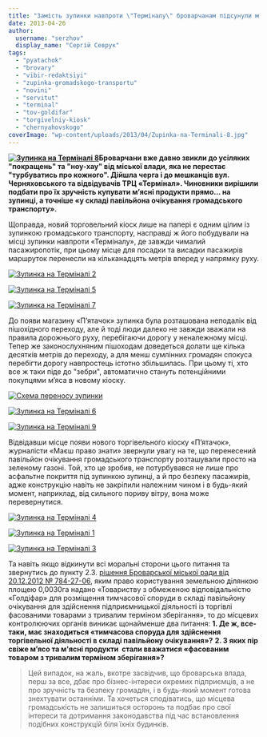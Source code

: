 ```yaml
---
title: "Замість зупинки навпроти \"Терміналу\" броварчанам підсунули м'ясний кіоск \"П’ятачок\""
date: 2013-04-26
author: 
  username: "serzhov"
  display_name: "Сергій Севрук"
tags: 
  - "pyatachok"
  - "brovary"
  - "vibir-redaktsiyi"
  - "zupinka-gromadskogo-transportu"
  - "novini"
  - "servitut"
  - "terminal"
  - "tov-goldifar"
  - "torgivelniy-kiosk"
  - "chernyahovskogo"
coverImage: "wp-content/uploads/2013/04/Zupinka-na-Terminali-8.jpg"
---
```


**[![Зупинка на Терміналі 8](https://mpz.brovary.org/wp-content/uploads/2013/04/Zupinka-na-Terminali-8.jpg)](https://mpz.brovary.org/wp-content/uploads/2013/04/Zupinka-na-Terminali-8.jpg)Броварчани вже давно звикли до усіляких "покращень" та "ноу-хау" від міської влади, яка не перестає "турбуватись про кожного". Дійшла черга і до мешканців вул. Черняховського та відвідувачів ТРЦ «Термінал». Чиновники вирішили подбати про їх зручність купувати м’ясні продукти прямо... на зупинці, а точніше «у складі павільйона очікування громадського транспорту».**

Щоправда, новий торговельний кіоск лише на папері є одним цілим із зупинкою громадського транспорту, насправді ж його побудували на місці зупинки навпроти «Терміналу», де завжди чималий пасажиропотік, при цьому місце для посадки та висадки пасажирів маршруток перенесли на кільканадцять метрів вперед у напрямку руху.

[![Зупинка на Терміналі 2](https://mpz.brovary.org/wp-content/uploads/2013/04/Zupinka-na-Terminali-2.jpg)](https://mpz.brovary.org/wp-content/uploads/2013/04/Zupinka-na-Terminali-2.jpg)

[![Зупинка на Терміналі 5](https://mpz.brovary.org/wp-content/uploads/2013/04/Zupinka-na-Terminali-5.jpg)](https://mpz.brovary.org/wp-content/uploads/2013/04/Zupinka-na-Terminali-5.jpg)

[![Зупинка на Терміналі 7](https://mpz.brovary.org/wp-content/uploads/2013/04/Zupinka-na-Terminali-7.jpg)](https://mpz.brovary.org/wp-content/uploads/2013/04/Zupinka-na-Terminali-7.jpg)

До появи магазину «П’ятачок» зупинка була розташована неподалік від пішохідного переходу, але й тоді люди далеко не завжди зважали на правила дорожнього руху, перебігаючи дорогу у неналежному місці. Тепер же законослухняним пішоходам доведеться долати ще кілька десятків метрів до переходу, а для менш сумлінних громадян спокуса перебігти дорогу навпростець істотно збільшилась. При цьому ті, хто все ж таки піде до "зебри", автоматично стануть потенційними покупцями м’яса в новому кіоску.

[![Схема переносу зупинки](https://mpz.brovary.org/wp-content/uploads/2013/04/Bez-imeni-1.jpg)](https://mpz.brovary.org/wp-content/uploads/2013/04/Bez-imeni-1.jpg)

[![Зупинка на Терміналі 6](https://mpz.brovary.org/wp-content/uploads/2013/04/Zupinka-na-Terminali-6.jpg)](https://mpz.brovary.org/wp-content/uploads/2013/04/Zupinka-na-Terminali-6.jpg)

[![Зупинка на Терміналі 9](https://mpz.brovary.org/wp-content/uploads/2013/04/Zupinka-na-Terminali-9.jpg)](https://mpz.brovary.org/wp-content/uploads/2013/04/Zupinka-na-Terminali-9.jpg)

Відвідавши місце появи нового торгівельного кіоску «П’ятачок», журналісти «Маєш право знати» звернули увагу на те, що перенесений павільйон очікування громадського транспорту розташували просто на зеленому газоні. Той, хто це зробив, не потурбувався не лише про асфальтне покриття під зупинкою зупинці, а й про безпеку пасажирів, адже конструкцію навіть не закріпили належним чином і в будь-який момент, наприклад, від сильного пориву вітру, вона може перевернутися.

[![Зупинка на Терміналі 4](https://mpz.brovary.org/wp-content/uploads/2013/04/Zupinka-na-Terminali-4.jpg)](https://mpz.brovary.org/wp-content/uploads/2013/04/Zupinka-na-Terminali-4.jpg)

[![Зупинка на Терміналі 1](https://mpz.brovary.org/wp-content/uploads/2013/04/Zupinka-na-Terminali-1.jpg)](https://mpz.brovary.org/wp-content/uploads/2013/04/Zupinka-na-Terminali-1.jpg)

[![Зупинка на Терміналі 3](https://mpz.brovary.org/wp-content/uploads/2013/04/Zupinka-na-Terminali-3.jpg)](https://mpz.brovary.org/wp-content/uploads/2013/04/Zupinka-na-Terminali-3.jpg)

Та навіть якщо відкинути всі моральні сторони цього питання та звернутись до пункту 2.3. [рішення Броварської міської ради від 20.12.2012 № 784-27-06](http://docs.pravo-znaty.org.ua/p6432/20.12.2012/784-27-06), яким право користування земельною ділянкою площею 0,0030га надано «Товариству з обмеженою відповідальністю «Голдіфар» для розміщення тимчасової споруди в складі павільйону очікування для здійснення підприємницької діяльності із торгівлі фасованими товарами з тривалим терміном зберігання», то до місцевих контролюючих органів виникає щонайменше два питання: **1\. Де ж, все-таки, має знаходиться «тимчасова споруда для здійснення торгівельної діяльності в складі павільйону очікування»?** **2\. З яких пір свіже м’ясо та м'ясні продукти  стали вважатися «фасованим товаром з тривалим терміном зберігання»?**

> Цей випадок, на жаль, вкотре засвідчив, що броварська влада, перш за все, дбає про бізнес-інтереси окремих підприємців, а не про зручність та безпеку громадян, і в будь-який момент готова знехтувати останніми. Та хочеться сподіватись, що місцева громадськість не залишиться осторонь та подбає про свої інтереси та дотримання законодавства під час встановлення подібних конструкцій біля їхніх будинків.
